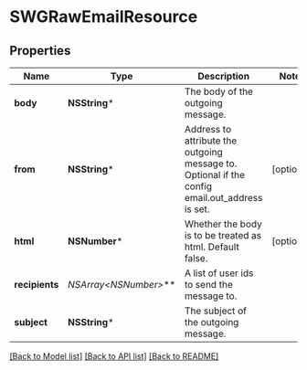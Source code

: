 # SWGRawEmailResource

## Properties
Name | Type | Description | Notes
------------ | ------------- | ------------- | -------------
**body** | **NSString*** | The body of the outgoing message. | 
**from** | **NSString*** | Address to attribute the outgoing message to. Optional if the config email.out_address is set. | [optional] 
**html** | **NSNumber*** | Whether the body is to be treated as html. Default false. | [optional] 
**recipients** | **NSArray&lt;NSNumber*&gt;*** | A list of user ids to send the message to. | 
**subject** | **NSString*** | The subject of the outgoing message. | 

[[Back to Model list]](../README.md#documentation-for-models) [[Back to API list]](../README.md#documentation-for-api-endpoints) [[Back to README]](../README.md)


